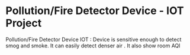 # Pollution/Fire Detector Device - IOT Project
Pollution/Fire Detector Device IOT : Device is sensitive enough to detect smog and smoke. It can easily detect denser air . It also show room AQI
